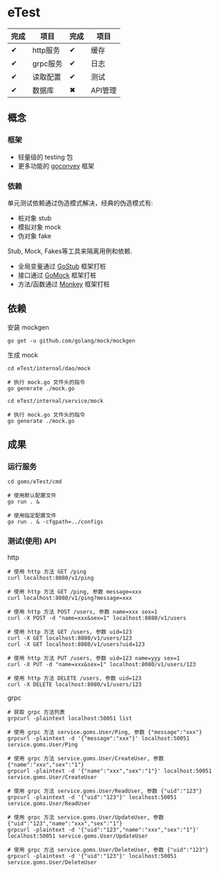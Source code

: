 # eTest

完成| 项目    |完成| 项目
---|---------|---|-------
 ✔ | http服务| ✔ | 缓存
 ✔ | grpc服务| ✔ | 日志
 ✔ | 读取配置| ✔ | 测试
 ✔ | 数据库  | ✖ | API管理

## 概念

### 框架

- 轻量级的 testing 包
- 更多功能的 [goconvey][21] 框架

### 依赖

单元测试依赖通过伪造模式解决，经典的伪造模式有:

- 桩对象 stub
- 模拟对象 mock
- 伪对象 fake

Stub, Mock, Fakes等工具来隔离用例和依赖.

- 全局变量通过 [GoStub][22] 框架打桩
- 接口通过 [GoMock][23] 框架打桩
- 方法/函数通过 [Monkey][24] 框架打桩

[21]:https://github.com/smartystreets/goconvey
[22]:https://github.com/prashantv/gostub
[23]:https://github.com/golang/mock
[24]:https://github.com/bouk/monkey

## 依赖

安装 mockgen
```
go get -u github.com/golang/mock/mockgen
```

生成 mock
```
cd eTest/internal/dao/mock

# 执行 mock.go 文件头的指令
go generate ./mock.go 

cd eTest/internal/service/mock

# 执行 mock.go 文件头的指令
go generate ./mock.go 
```

## 成果

### 运行服务

```
cd goms/eTest/cmd

# 使用默认配置文件
go run . &  

# 使用指定配置文件
go run . & -cfgpath=../configs  
```

### 测试(使用) API

http
```
# 使用 http 方法 GET /ping
curl localhost:8080/v1/ping 

# 使用 http 方法 GET /ping, 参数 message=xxx
curl localhost:8080/v1/ping?message=xxx 

# 使用 http 方法 POST /users, 参数 name=xxx sex=1
curl -X POST -d "name=xxx&sex=1" localhost:8080/v1/users 

# 使用 http 方法 GET /users, 参数 uid=123
curl -X GET localhost:8080/v1/users/123 
curl -X GET localhost:8080/v1/users?uid=123 

# 使用 http 方法 PUT /users, 参数 uid=123 name=yyy sex=1
curl -X PUT -d "name=xxx&sex=1" localhost:8080/v1/users/123 

# 使用 http 方法 DELETE /users, 参数 uid=123
curl -X DELETE localhost:8080/v1/users/123 
```

grpc
```
# 获取 grpc 方法列表
grpcurl -plaintext localhost:50051 list

# 使用 grpc 方法 service.goms.User/Ping, 参数 {"message":"xxx"}
grpcurl -plaintext -d '{"message":"xxx"}' localhost:50051 service.goms.User/Ping

# 使用 grpc 方法 service.goms.User/CreateUser, 参数 {"name":"xxx","sex":"1"}
grpcurl -plaintext -d '{"name":"xxx","sex":"1"}' localhost:50051 service.goms.User/CreateUser

# 使用 grpc 方法 service.goms.User/ReadUser, 参数 {"uid":"123"}
grpcurl -plaintext -d '{"uid":"123"}' localhost:50051 service.goms.User/ReadUser

# 使用 grpc 方法 service.goms.User/UpdateUser, 参数 {"uid":"123","name":"xxx","sex":"1"} 
grpcurl -plaintext -d '{"uid":"123","name":"xxx","sex":"1"}' localhost:50051 service.goms.User/UpdateUser

# 使用 grpc 方法 service.goms.User/DeleteUser, 参数 {"uid":"123"}
grpcurl -plaintext -d '{"uid":"123"}' localhost:50051 service.goms.User/DeleteUser
```
